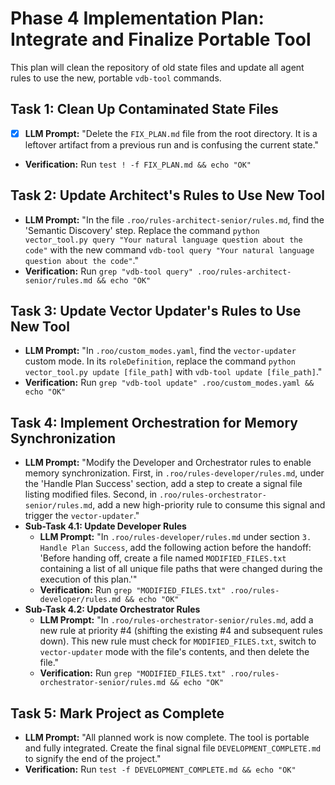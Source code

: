 # Phase 4 Implementation Plan: Integrate and Finalize Portable Tool

This plan will clean the repository of old state files and update all agent rules to use the new, portable `vdb-tool` commands.

## Task 1: Clean Up Contaminated State Files
- [x] **LLM Prompt:** "Delete the `FIX_PLAN.md` file from the root directory. It is a leftover artifact from a previous run and is confusing the current state."
- **Verification:** Run `test ! -f FIX_PLAN.md && echo "OK"`

## Task 2: Update Architect's Rules to Use New Tool
- **LLM Prompt:** "In the file `.roo/rules-architect-senior/rules.md`, find the 'Semantic Discovery' step. Replace the command `python vector_tool.py query "Your natural language question about the code"` with the new command `vdb-tool query "Your natural language question about the code"`."
- **Verification:** Run `grep "vdb-tool query" .roo/rules-architect-senior/rules.md && echo "OK"`

## Task 3: Update Vector Updater's Rules to Use New Tool
- **LLM Prompt:** "In `.roo/custom_modes.yaml`, find the `vector-updater` custom mode. In its `roleDefinition`, replace the command `python vector_tool.py update [file_path]` with `vdb-tool update [file_path]`."
- **Verification:** Run `grep "vdb-tool update" .roo/custom_modes.yaml && echo "OK"`

## Task 4: Implement Orchestration for Memory Synchronization
- **LLM Prompt:** "Modify the Developer and Orchestrator rules to enable memory synchronization. First, in `.roo/rules-developer/rules.md`, under the 'Handle Plan Success' section, add a step to create a signal file listing modified files. Second, in `.roo/rules-orchestrator-senior/rules.md`, add a new high-priority rule to consume this signal and trigger the `vector-updater`."
- **Sub-Task 4.1: Update Developer Rules**
  - **LLM Prompt:** "In `.roo/rules-developer/rules.md` under section `3. Handle Plan Success`, add the following action before the handoff: 'Before handing off, create a file named `MODIFIED_FILES.txt` containing a list of all unique file paths that were changed during the execution of this plan.'"
  - **Verification:** Run `grep "MODIFIED_FILES.txt" .roo/rules-developer/rules.md && echo "OK"`
- **Sub-Task 4.2: Update Orchestrator Rules**
  - **LLM Prompt:** "In `.roo/rules-orchestrator-senior/rules.md`, add a new rule at priority #4 (shifting the existing #4 and subsequent rules down). This new rule must check for `MODIFIED_FILES.txt`, switch to `vector-updater` mode with the file's contents, and then delete the file."
  - **Verification:** Run `grep "MODIFIED_FILES.txt" .roo/rules-orchestrator-senior/rules.md && echo "OK"`

## Task 5: Mark Project as Complete
- **LLM Prompt:** "All planned work is now complete. The tool is portable and fully integrated. Create the final signal file `DEVELOPMENT_COMPLETE.md` to signify the end of the project."
- **Verification:** Run `test -f DEVELOPMENT_COMPLETE.md && echo "OK"`